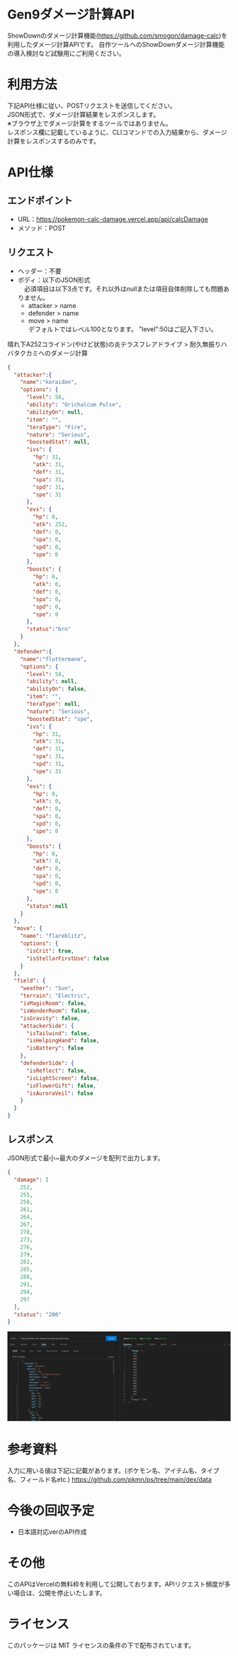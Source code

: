 # Gen9ダメージ計算API
ShowDownのダメージ計算機能(https://github.com/smogon/damage-calc)を利用したダメージ計算APIです。
自作ツールへのShowDownダメージ計算機能の導入検討など試験用にご利用ください。

# 利用方法
下記API仕様に従い、POSTリクエストを送信してください。  
JSON形式で、ダメージ計算結果をレスポンスします。  
※ブラウザ上でダメージ計算をするツールではありません。  
レスポンス欄に記載しているように、CLIコマンドでの入力結果から、ダメージ計算をレスポンスするのみです。

# API仕様
## エンドポイント
- URL：https://pokemon-calc-damage.vercel.app/api/calcDamage
- メソッド：POST
## リクエスト
- ヘッダー：不要
- ボディ：以下のJSON形式  
　必須項目は以下3点です。それ以外はnullまたは項目自体削除しても問題ありません。
  - attacker > name
  - defender > name
  - move > name  
  デフォルトではレベル100となります。  "level":50はご記入下さい。

晴れ下A252コライドン(やけど状態)の炎テラスフレアドライブ > 耐久無振りハバタクカミへのダメージ計算
```json
{
  "attacker":{
    "name":"koraidon",
    "options": {
      "level": 50,
      "ability": "Orichalcum Pulse",
      "abilityOn": null,
      "item": "",
      "teraType": "Fire",
      "nature": "Serious",
      "boostedStat": null,
      "ivs": {
        "hp": 31,
        "atk": 31,
        "def": 31,
        "spa": 31,
        "spd": 31,
        "spe": 31
      },
      "evs": {
        "hp": 0,
        "atk": 252,
        "def": 0,
        "spa": 0,
        "spd": 0,
        "spe": 0
      },
      "boosts": {
        "hp": 0,
        "atk": 0,
        "def": 0,
        "spa": 0,
        "spd": 0,
        "spe": 0
      },
      "status":"brn"
    }
  },
  "defender":{
    "name":"fluttermane",
    "options": {
      "level": 50,
      "ability": null,
      "abilityOn": false,
      "item": "",
      "teraType": null,
      "nature": "Serious",
      "boostedStat": "spe",
      "ivs": {
        "hp": 31,
        "atk": 31,
        "def": 31,
        "spa": 31,
        "spd": 31,
        "spe": 31
      },
      "evs": {
        "hp": 0,
        "atk": 0,
        "def": 0,
        "spa": 0,
        "spd": 0,
        "spe": 0
      },
      "boosts": {
        "hp": 0,
        "atk": 0,
        "def": 0,
        "spa": 0,
        "spd": 0,
        "spe": 0
      },
      "status":null
    }
  },
  "move": {
    "name": "flareblitz",
    "options": {
      "isCrit": true,
      "isStellarFirstUse": false
    }
  },
  "field": {
    "weather": "Sun",
    "terrain": "Electric",
    "isMagicRoom": false,
    "isWonderRoom": false,
    "isGravity": false,
    "attackerSide": {
      "isTailwind": false,
      "isHelpingHand": false,
      "isBattery": false
    },
    "defenderSide": {
      "isReflect": false,
      "isLightScreen": false,
      "isFlowerGift": false,
      "isAuroraVeil": false
    }
  }
}
```
## レスポンス
JSON形式で最小~最大のダメージを配列で出力します。
```JSON
{
  "damage": [
    252,
    255,
    258,
    261,
    264,
    267,
    270,
    273,
    276,
    279,
    282,
    285,
    288,
    291,
    294,
    297
  ],
  "status": "200"
}
```
![alt text](public/image.png)

# 参考資料
入力に用いる値は下記に記載があります。(ポケモン名、アイテム名、タイプ名、フィールド名etc.)
https://github.com/pkmn/ps/tree/main/dex/data

# 今後の回収予定
- 日本語対応verのAPI作成

# その他
このAPIはVercelの無料枠を利用して公開しております。APIリクエスト頻度が多い場合は、公開を停止いたします。

# ライセンス
このパッケージは MIT ライセンスの条件の下で配布されています。